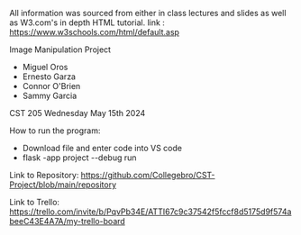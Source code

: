 All information was sourced from either in class lectures and slides 
as well as W3.com's in depth HTML tutorial.
link : https://www.w3schools.com/html/default.asp

Image Manipulation Project
- Miguel Oros
- Ernesto Garza
- Connor O'Brien
- Sammy Garcia

CST 205
Wednesday May 15th 2024

How to run the program:
- Download file and enter code into VS code
- flask -app project --debug run

Link to Repository:
https://github.com/Collegebro/CST-Project/blob/main/repository

Link to Trello: 
https://trello.com/invite/b/PqvPb34E/ATTI67c9c37542f5fccf8d5175d9f574abeeC43E4A7A/my-trello-board
